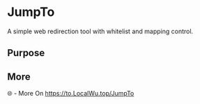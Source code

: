 # JumpTo
A simple web redirection tool with whitelist and mapping control.
## Purpose

## More
🌐 - More On https://to.LocalWu.top/JumpTo

